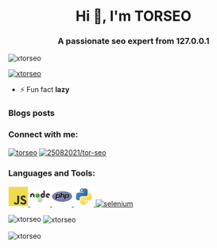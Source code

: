 <h1 align="center">Hi 👋, I'm TORSEO</h1>
<h3 align="center">A passionate seo expert from 127.0.0.1</h3>

<p align="left"> <img src="https://komarev.com/ghpvc/?username=xtorseo&label=Profile%20views&color=0e75b6&style=flat" alt="xtorseo" /> </p>

<p align="left"> <a href="https://github.com/ryo-ma/github-profile-trophy"><img src="https://github-profile-trophy.vercel.app/?username=xtorseo" alt="xtorseo" /></a> </p>

- ⚡ Fun fact **lazy**

### Blogs posts
<!-- BLOG-POST-LIST:START -->
<!-- BLOG-POST-LIST:END -->

<h3 align="left">Connect with me:</h3>
<p align="left">
<a href="https://dev.to/torseo" target="blank"><img align="center" src="https://raw.githubusercontent.com/rahuldkjain/github-profile-readme-generator/master/src/images/icons/Social/devto.svg" alt="torseo" height="30" width="40" /></a>
<a href="https://stackoverflow.com/users/25082021/tor-seo" target="blank"><img align="center" src="https://raw.githubusercontent.com/rahuldkjain/github-profile-readme-generator/master/src/images/icons/Social/stack-overflow.svg" alt="25082021/tor-seo" height="30" width="40" /></a>
</p>

<h3 align="left">Languages and Tools:</h3>
<p align="left"> <a href="https://developer.mozilla.org/en-US/docs/Web/JavaScript" target="_blank" rel="noreferrer"> <img src="https://raw.githubusercontent.com/devicons/devicon/master/icons/javascript/javascript-original.svg" alt="javascript" width="40" height="40"/> </a> <a href="https://nodejs.org" target="_blank" rel="noreferrer"> <img src="https://raw.githubusercontent.com/devicons/devicon/master/icons/nodejs/nodejs-original-wordmark.svg" alt="nodejs" width="40" height="40"/> </a> <a href="https://www.php.net" target="_blank" rel="noreferrer"> <img src="https://raw.githubusercontent.com/devicons/devicon/master/icons/php/php-original.svg" alt="php" width="40" height="40"/> </a> <a href="https://www.python.org" target="_blank" rel="noreferrer"> <img src="https://raw.githubusercontent.com/devicons/devicon/master/icons/python/python-original.svg" alt="python" width="40" height="40"/> </a> <a href="https://www.selenium.dev" target="_blank" rel="noreferrer"> <img src="https://raw.githubusercontent.com/detain/svg-logos/780f25886640cef088af994181646db2f6b1a3f8/svg/selenium-logo.svg" alt="selenium" width="40" height="40"/> </a> </p>

<p><img align="left" src="https://github-readme-stats.vercel.app/api/top-langs?username=xtorseo&show_icons=true&locale=en&layout=compact" alt="xtorseo" /></p>

<p>&nbsp;<img align="center" src="https://github-readme-stats.vercel.app/api?username=xtorseo&show_icons=true&locale=en" alt="xtorseo" /></p>

<p><img align="center" src="https://github-readme-streak-stats.herokuapp.com/?user=xtorseo&" alt="xtorseo" /></p>
